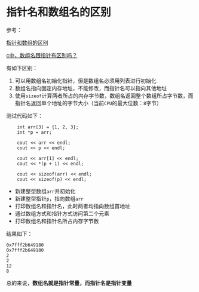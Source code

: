 
# 指针名和数组名的区别

参考：

[指针和数组的区别](https://blog.csdn.net/u012124564/article/details/47323817)

[c中，数组名跟指针有区别吗？](https://www.zhihu.com/question/41805285)

有如下区别：

1. 可以用数组名初始化指针，但是数组名必须用列表进行初始化
2. 数组名指向固定内存地址，不能修改，而指针名可以指向其他地址
3. 使用`sizeof`计算两者所占的内存字节数，数组名返回整个数组所占字节数，而指针名返回单个地址的字节大小（当前`CPU`的最大位数：`8`字节）

测试代码如下：

```
    int arr[3] = {1, 2, 3};
    int *p = arr;

    cout << arr << endl;
    cout << p << endl;

    cout << arr[1] << endl;
    cout << *(p + 1) << endl;

    cout << sizeof(arr) << endl;
    cout << sizeof(p) << endl;
```

* 新建整型数组`arr`并初始化
* 新建整型指针`p`，指向数组`arr`
* 打印数组名和指针名，此时两者均指向数组首地址
* 通过数组方式和指针方式访问第二个元素
* 打印数组名和指针名所占内存字节数

结果如下：

```
0x7fff2b649180
0x7fff2b649180
2
2
12
8
```

总的来说，**数组名就是指针常量，而指针名是指针变量**